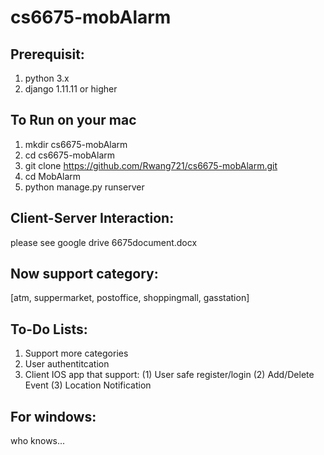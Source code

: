 # cs6675-mobAlarm

## Prerequisit:
1. python 3.x
2. django 1.11.11 or higher

## To Run on your mac
1. mkdir cs6675-mobAlarm
2. cd cs6675-mobAlarm
3. git clone https://github.com/Rwang721/cs6675-mobAlarm.git
4. cd MobAlarm
5. python manage.py runserver

## Client-Server Interaction:
please see google drive 6675document.docx

## Now support category:
[atm, suppermarket, postoffice, shoppingmall, gasstation]

## To-Do Lists:
1. Support more categories
2. User authentitcation
3. Client IOS app that support:
   (1) User safe register/login
   (2) Add/Delete Event
   (3) Location Notification


## For windows:
who knows...



